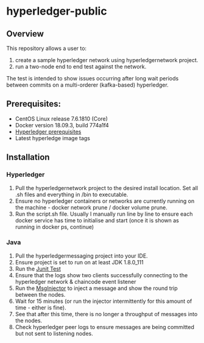 # hyperledger-public

## Overview
This repository allows a user to:

1. create a sample hyperledger network using hyperledgernetwork project.
2. run a two-node end to end test against the network.

The test is intended to show issues occurring after long wait periods between commits on a multi-orderer (kafka-based) hyperledger. 


## Prerequisites: 
* CentOS Linux release 7.6.1810 (Core) 
* Docker version 18.09.3, build 774a1f4
* [Hyperledger prerequisites](https://hyperledger-fabric.readthedocs.io/en/release-1.4/prereqs.html)
* Latest hyperledge image tags 

## Installation
### Hyperledger

1. Pull the hyperledgernetwork project to the desired install location. Set all .sh files and everything in /bin to executable.
2. Ensure no hyperledger containers or networks are currently running on the machine - docker network prune / docker volume prune.
3. Run the script.sh file. Usually I manually run line by line to ensure each docker service has time to initialise and start (once it is shown as running in docker ps, continue) 

### Java

1. Pull the hyperledgermessaging project into your IDE. 
2. Ensure project is set to run on at least JDK 1.8.0_111
3. Run the [Junit Test](https://github.com/adam-hrdie/hyperledger-public/blob/master/hyperledgermessaging/src/test/java/hm/injector/e2e/E2eIT.java) 
4. Ensure that the logs show two clients successfully connecting to the hyperledger network & chaincode event listener
5. Run the [MsgInjector](https://github.com/adam-hrdie/hyperledger-public/blob/master/hyperledgermessaging/src/test/java/hm/injector/e2e/MsgInjector.java) to inject a message and show the round trip between the nodes. 
6. Wait for 15 minutes (or run the injector intermittently for this amount of time - either is fine). 
7. See that after this time, there is no longer a throughput of messages into the nodes. 
8. Check hyperledger peer logs to ensure messages are being committed but not sent to listening nodes.




